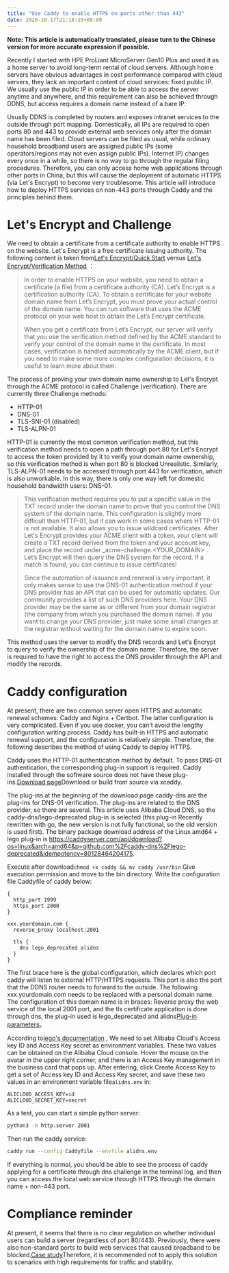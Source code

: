 ```yaml
---
title: "Use Caddy to enable HTTPS on ports other than 443"
date: 2020-10-17T21:18:29+08:00
---
```


__Note: This article is automatically translated, please turn to the Chinese version for more accurate expression if possible.__

Recently I started with HPE ProLiant MicroServer Gen10 Plus and used it as a home server to avoid long-term rental of cloud servers. Although home servers have obvious advantages in cost performance compared with cloud servers, they lack an important content of cloud services: fixed public IP. We usually use the public IP in order to be able to access the server anytime and anywhere, and this requirement can also be achieved through DDNS, but access requires a domain name instead of a bare IP.

Usually DDNS is completed by routers and exposes intranet services to the outside through port mapping. Domestically, all IPs are required to open ports 80 and 443 to provide external web services only after the domain name has been filed. Cloud servers can be filed as usual, while ordinary household broadband users are assigned public IPs (some operators/regions may not even assign public IPs). Internet IP) changes every once in a while, so there is no way to go through the regular filing procedures. Therefore, you can only access home web applications through other ports in China, but this will cause the deployment of automatic HTTPS (via Let's Encrypt) to become very troublesome. This article will introduce how to deploy HTTPS services on non-443 ports through Caddy and the principles behind them.

# Let's Encrypt and Challenge

We need to obtain a certificate from a certificate authority to enable HTTPS on the website. Let's Encrypt is a free certificate issuing authority. The following content is taken from[Let's Encrypt/Quick Start](https://letsencrypt.org/zh-cn/getting-started/) versus [Let's Encrypt/Verification Method](https://letsencrypt.org/zh-cn/docs/challenge-types/) ：

> In order to enable HTTPS on your website, you need to obtain a certificate (a file) from a certificate authority (CA). Let’s Encrypt is a certification authority (CA). To obtain a certificate for your website domain name from Let’s Encrypt, you must prove your actual control of the domain name. You can run software that uses the ACME protocol on your web host to obtain the Let’s Encrypt certificate.
>
> When you get a certificate from Let’s Encrypt, our server will verify that you use the verification method defined by the ACME standard to verify your control of the domain name in the certificate. In most cases, verification is handled automatically by the ACME client, but if you need to make some more complex configuration decisions, it is useful to learn more about them.

The process of proving your own domain name ownership to Let's Encrypt through the ACME protocol is called Challenge (verification). There are currently three Challenge methods:

* HTTP-01
* DNS-01
* TLS-SNI-01 (disabled)
* TLS-ALPN-01

HTTP-01 is currently the most common verification method, but this verification method needs to open a path through port 80 for Let's Encrypt to access the token provided by it to verify your domain name ownership, so this verification method is when port 80 is blocked Unrealistic. Similarly, TLS-ALPN-01 needs to be accessed through port 443 for verification, which is also unworkable. In this way, there is only one way left for domestic household bandwidth users: DNS-01.

> This verification method requires you to put a specific value in the TXT record under the domain name to prove that you control the DNS system of the domain name. This configuration is slightly more difficult than HTTP-01, but it can work in some cases where HTTP-01 is not available. It also allows you to issue wildcard certificates. After Let's Encrypt provides your ACME client with a token, your client will create a TXT record derived from the token and your account key, and place the record under _acme-challenge.<YOUR_DOMAIN> . Let’s Encrypt will then query the DNS system for the record. If a match is found, you can continue to issue certificates!
>
> Since the automation of issuance and renewal is very important, it only makes sense to use the DNS-01 authentication method if your DNS provider has an API that can be used for automatic updates. Our community provides a list of such DNS providers here. Your DNS provider may be the same as or different from your domain registrar (the company from which you purchased the domain name). If you want to change your DNS provider, just make some small changes at the registrar without waiting for the domain name to expire soon.

This method uses the server to modify the DNS records and Let's Encrypt to query to verify the ownership of the domain name. Therefore, the server is required to have the right to access the DNS provider through the API and modify the records.

# Caddy configuration

At present, there are two common server open HTTPS and automatic renewal schemes: Caddy and Nginx + Certbot. The latter configuration is very complicated. Even if you use docker, you can't avoid the lengthy configuration writing process. Caddy has built-in HTTPS and automatic renewal support, and the configuration is relatively simple. Therefore, the following describes the method of using Caddy to deploy HTTPS.

Caddy uses the HTTP-01 authentication method by default. To pass DNS-01 authentication, the corresponding plug-in support is required. Caddy installed through the software source does not have these plug-ins.[Download page](https://caddyserver.com/download)Download or build from source via xcaddy.

The plug-ins at the beginning of the download page caddy-dns are the plug-ins for DNS-01 verification. The plug-ins are related to the DNS provider, so there are several. This article uses Alibaba Cloud DNS, so the caddy-dns/lego-deprecated plug-in is selected (this plug-in Recently rewritten with go, the new version is not fully functional, so the old version is used first). The binary package download address of the Linux amd64 + lego plug-in is https://caddyserver.com/api/download?os=linux&arch=amd64&p=github.com%2Fcaddy-dns%2Flego-deprecated&idempotency=80128464204175.

Execute after download`chmod +x caddy && mv caddy /usr/bin` Give execution permission and move to the bin directory. Write the configuration file Caddyfile of caddy below:

```text
{
  http_port 1999
  https_port 2000
}

xxx.yourdomain.com {
  reverse_proxy localhost:2001

  tls {
    dns lego_deprecated alidns
  }
}
```

The first brace here is the global configuration, which declares which port caddy will listen to external HTTP/HTTPS requests. This port is also the port that the DDNS router needs to forward to the outside. The following xxx.yourdomain.com needs to be replaced with a personal domain name. The configuration of this domain name is in braces: Reverse proxy the web service of the local 2001 port, and the tls certificate application is done through dns, the plug-in used is lego_deprecated and alidns[Plug-in parameters](https://github.com/caddy-dns/lego-deprecated)。

According to[lego's documentation](https://go-acme.github.io/lego/dns/alidns/) , We need to set Alibaba Cloud's Access key ID and Access Key secret as environment variables. These two values can be obtained on the Alibaba Cloud console. Hover the mouse on the avatar in the upper right corner, and there is an Access Key management in the business card that pops up. After entering, click Create Access Key to get a set of Access key ID and Access Key secret, and save these two values in an environment variable file`alidns.env` in:

```text
ALICLOUD_ACCESS_KEY=id
ALICLOUD_SECRET_KEY=secret
```

As a test, you can start a simple python server:

```bash
python3 -m http.server 2001
```

Then run the caddy service:

```bash
caddy run --config Caddyfile --envfile alidns.env
```

If everything is normal, you should be able to see the process of caddy applying for a certificate through dns challenge in the terminal log, and then you can access the local web service through HTTPS through the domain name + non-443 port.

# Compliance reminder

At present, it seems that there is no clear regulation on whether individual users can build a server (regardless of port 80/443). Previously, there were also non-standard ports to build web services that caused broadband to be blocked.[Case study](https://www.v2ex.com/t/608821?p=1)Therefore, it is recommended not to apply this solution to scenarios with high requirements for traffic and stability.
